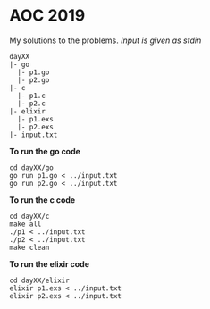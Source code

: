 # AOC 2019
My solutions to the problems.
*Input is given as stdin*
```
dayXX
|- go
  |- p1.go
  |- p2.go
|- c
  |- p1.c
  |- p2.c
|- elixir
  |- p1.exs
  |- p2.exs
|- input.txt
```

**To run the go code**
```
cd dayXX/go
go run p1.go < ../input.txt
go run p2.go < ../input.txt
```

**To run the c code**
```
cd dayXX/c
make all
./p1 < ../input.txt
./p2 < ../input.txt
make clean
```

**To run the elixir code**
```
cd dayXX/elixir
elixir p1.exs < ../input.txt
elixir p2.exs < ../input.txt
```
